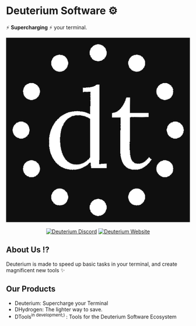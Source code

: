 # Deuterium Software ⚙
⚡ <b>Supercharging</b> ⚡ your terminal.

<div align="center">
  <img src="https://github.com/deuterium-software/.github/blob/main/profile/dark.png?raw=true" alt="DeuteriumSoftware Logo (dark mode)">

  <a href="https://discord.gg/UEB6SWzfV7">![Deuterium Discord](https://img.shields.io/discord/1033847467655053332?style=for-the-badge&logo=discord&label=DISCORD&color=blue)</a> <a href="https://github.com/AregPrograms/Deuterium/releases/tag/BETA"><a href="https://getdeuterium.win">![Deuterium Website](https://img.shields.io/static/v1?label=WEBSITE&message=getdeuterium.win&color=%3CCOLOR%3E&style=for-the-badge&logo=html5)</a>
</div>

## About Us ⁉
Deuterium is made to speed up basic tasks in your terminal, and create magnificent new tools ✨

## Our Products
- Deuterium: Supercharge your Terminal
- DHydrogen: The lighter way to save.
- DTools<sup>in development;) </sup>: Tools for the Deuterium Software Ecosystem
